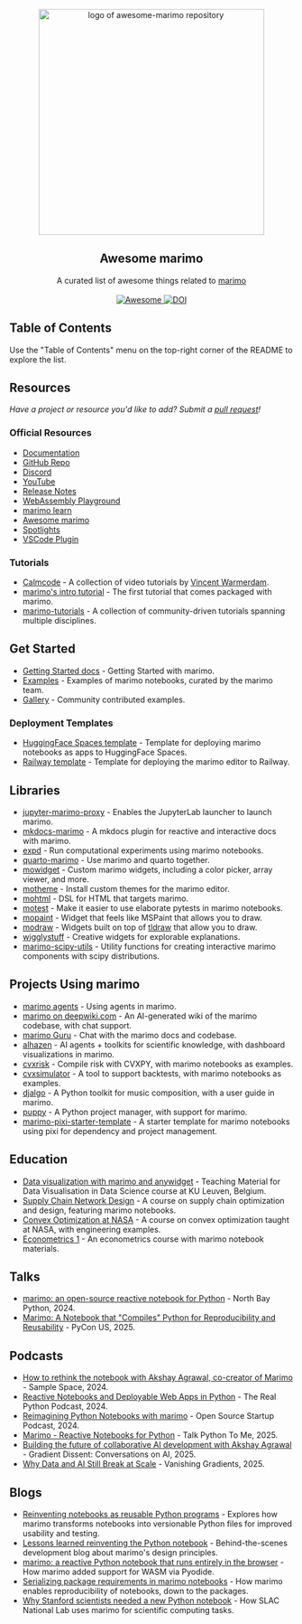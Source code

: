 <!--lint disable awesome-heading awesome-toc -->

<p align="center">
  <img width="400" src="./assets/logo.png" alt="logo of awesome-marimo repository">
</p>

<h2 align='center'>Awesome marimo</h2>

<p align='center'>
A curated list of awesome things related to <a href='https://github.com/marimo-team/marimo'>marimo</a>
<br><br>

<a href='https://github.com/marimo-team/awesome-marimo'>
<img src='https://awesome.re/badge-flat2.svg' alt='Awesome'>
</a>
<a href="https://doi.org/10.5281/zenodo.12735329">
<img src="https://zenodo.org/badge/DOI/10.5281/zenodo.14511438.svg" alt="DOI"/>
</a>
</p>

## Table of Contents

Use the "Table of Contents" menu on the top-right corner of the README to explore the list.

## Resources

_Have a project or resource you'd like to add? Submit a [pull request](https://github.com/marimo-team/awesome-marimo/pulls)!_

### Official Resources

- [Documentation](https://docs.marimo.io/)
- [GitHub Repo](https://github.com/marimo-team/marimo)
- [Discord](https://marimo.io/discord)
- [YouTube](https://www.youtube.com/@marimo-team)
- [Release Notes](https://github.com/marimo-team/marimo/releases)
- [WebAssembly Playground](https://marimo.app)
- [marimo learn](https://github.com/marimo-team/learn)
- [Awesome marimo](https://github.com/marimo-team/awesome-marimo)
- [Spotlights](https://github.com/marimo-team/spotlights/)
- [VSCode Plugin](https://github.com/marimo-team/vscode-marimo)

### Tutorials

- [Calmcode](https://calmcode.io/course/marimo/introduction) - A collection of video tutorials by [Vincent Warmerdam](https://x.com/fishnets88).
- [marimo's intro tutorial](https://marimo.app/?slug=c7h6pz) - The first tutorial that comes packaged with marimo.
- [marimo-tutorials](https://github.com/Haleshot/marimo-tutorials) - A collection of community-driven tutorials spanning multiple disciplines.

## Get Started

- [Getting Started docs](https://docs.marimo.io/getting_started/index.html) - Getting Started with marimo.
- [Examples](https://github.com/marimo-team/marimo/tree/main/examples) - Examples of marimo notebooks, curated by the marimo team.
- [Gallery](https://marimo.io/gallery) - Community contributed examples.

### Deployment Templates

- [HuggingFace Spaces template](https://huggingface.co/spaces/marimo-team/marimo-app-template/tree/main) - Template for deploying marimo notebooks as apps to HuggingFace Spaces.
- [Railway template](https://railway.app/template/iX6puU?referralCode=WdmHYp) - Template for deploying the marimo editor to Railway.

## Libraries

- [jupyter-marimo-proxy](https://github.com/jyio/jupyter-marimo-proxy) - Enables the JupyterLab launcher to launch marimo.
- [mkdocs-marimo](https://github.com/marimo-team/mkdocs-marimo) - A mkdocs plugin for reactive and interactive docs with marimo.
- [expd](https://github.com/marimo-team/expd) - Run computational experiments using marimo notebooks.
- [quarto-marimo](https://github.com/dmadisetti/quarto-marimo) - Use marimo and quarto together.
- [mowidget](https://github.com/metaboulie/marimo-widgets) - Custom marimo widgets, including a color picker, array viewer, and more.
- [motheme](https://github.com/metaboulie/marimo-themes) - Install custom themes for the marimo editor.
- [mohtml](https://github.com/koaning/mohtml) - DSL for HTML that targets marimo.
- [motest](https://github.com/koaning/motest) - Make it easier to use elaborate pytests in marimo notebooks.
- [mopaint](https://github.com/koaning/mopaint) - Widget that feels like MSPaint that allows you to draw.
- [modraw](https://github.com/koaning/modraw) - Widgets built on top of [tldraw](https://www.tldraw.com/) that allow you to draw.
- [wigglystuff](https://github.com/koaning/wigglystuff) - Creative widgets for explorable explanations.
- [marimo-scipy-utils](https://github.com/hbmartin/marimo-scipy-utils) - Utility functions for creating interactive marimo components with scipy distributions.

## Projects Using marimo

- [marimo agents](https://github.com/marimo-team/marimo/issues/3916) - Using agents in marimo.
- [marimo on deepwiki.com](https://deepwiki.com/marimo-team/marimo) - An AI-generated wiki of the marimo codebase, with chat support.
- [marimo Guru](https://gurubase.io/g/marimo) - Chat with the marimo docs and codebase.
- [alhazen](https://github.com/chanzuckerberg/alhazen) - AI agents + toolkits for scientific knowledge, with dashboard visualizations in marimo.
- [cvxrisk](https://www.cvxgrp.org/cvxrisk/book/docs/index.html) - Compile risk with CVXPY, with marimo notebooks as examples.
- [cvxsimulator](https://www.cvxgrp.org/simulator/book/docs/index.html) - A tool to support backtests, with marimo notebooks as examples.
- [djalgo](https://djalgo-ef307e.gitlab.io/source/user-guide.html) - A Python toolkit for music composition, with a user guide in marimo.
- [puppy](https://github.com/liquidcarbon/puppy) - A Python project manager, with support for marimo.
- [marimo-pixi-starter-template](https://github.com/Hofer-Julian/marimo-pixi-starter-template) - A starter template for marimo notebooks using pixi for dependency and project management.

## Education

- [Data visualization with marimo and anywidget](https://g0r72a-tutorial-pythonsvg-466697.pages.gitlab.kuleuven.be/) - Teaching Material for Data Visualisation in Data Science course at KU Leuven, Belgium.
- [Supply Chain Network Design](https://wvu-gscm-425.github.io/learning-modules/01-setting-up-your-workstation.html#marimo) - A course on supply chain optimization and design, featuring marimo notebooks. 
- [Convex Optimization at NASA](https://www.cvxgrp.org/nasa/) - A course on convex optimization taught at NASA, with engineering examples.
- [Econometrics 1](https://rgouveiamendes.org/teaching/iscte-iul/econometrics-i/) - An econometrics course with marimo notebook materials.

## Talks

- [marimo: an open-source reactive notebook for Python](https://www.youtube.com/watch?v=9R2cQygaoxQ) - North Bay Python, 2024.
- [Marimo: A Notebook that "Compiles" Python for Reproducibility and Reusability](https://youtu.be/3-3zy5W2SOw?si=uAaufsytvbstKmT7) - PyCon US, 2025.

## Podcasts

- [How to rethink the notebook with Akshay Agrawal, co-creator of Marimo](https://www.youtube.com/watch?v=srQ3ESat6u4) - Sample Space, 2024.
- [Reactive Notebooks and Deployable Web Apps in Python](https://realpython.com/podcasts/rpp/230/) - The Real Python Podcast, 2024.
- [Reimagining Python Notebooks with marimo](https://creators.spotify.com/pod/show/ossstartuppodcast/episodes/E161-Reimagining-Python-Notebooks-with-Marimo-e2sd75p/a-abmeist) - Open Source Startup Podcast, 2024.
- [Marimo - Reactive Notebooks for Python](https://talkpython.fm/episodes/show/501/marimo-reactive-notebooks-for-python) - Talk Python To Me, 2025.
- [Building the future of collaborative AI development with Akshay Agrawal](https://podcasts.apple.com/us/podcast/building-the-future-of-collaborative-ai/id1504567418?i=1000682999652) - Gradient Dissent: Conversations on AI, 2025.
- [Why Data and AI Still Break at Scale](https://www.youtube.com/live/WVxAz19tgZY?si=kXT11MCF3KIHolSz) - Vanishing Gradients, 2025.

## Blogs

- [Reinventing notebooks as reusable Python programs](https://marimo.io/blog/python-not-json) - Explores how marimo transforms notebooks into versionable Python files for improved usability and testing.
- [Lessons learned reinventing the Python notebook](https://marimo.io/blog/lessons-learned) - Behind-the-scenes development blog about marimo's design principles.
- [marimo: a reactive Python notebook that runs entirely in the browser](https://blog.pyodide.org/posts/marimo/) - How marimo added support for WASM via Pyodide.
- [Serializing package requirements in marimo notebooks](https://marimo.io/blog/sandboxed-notebooks) - How marimo enables reproducibility of notebooks, down to the packages.
- [Why Stanford scientists needed a new Python notebook](https://marimo.io/blog/slac-marimo) - How SLAC National Lab uses marimo for scientific computing tasks.
